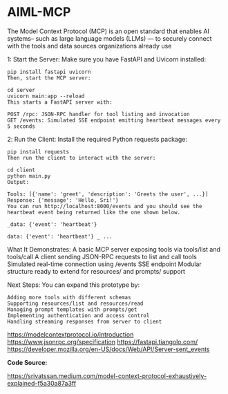 # AIML-MCP
The Model Context Protocol (MCP) is an open standard that enables AI systems– such as large language models (LLMs) — to securely connect with the tools and data sources organizations already use


1: Start the Server:
	Make sure you have FastAPI and Uvicorn installed:

	pip install fastapi uvicorn
	Then, start the MCP server:

	cd server
	uvicorn main:app --reload
	This starts a FastAPI server with:

	POST /rpc: JSON-RPC handler for tool listing and invocation
	GET /events: Simulated SSE endpoint emitting heartbeat messages every 5 seconds
	
2️: Run the Client:
	Install the required Python requests package:

	pip install requests
	Then run the client to interact with the server:

	cd client
	python main.py
	Output:

	Tools: [{'name': 'greet', 'description': 'Greets the user', ...}]
	Response: {'message': 'Hello, Sri!'}
	You can run http://localhost:8000/events and you should see the heartbeat event being returned like the one shown below.

	_data: {'event': 'heartbeat'}

	data: {'event': 'heartbeat'} _ ...
	
What It Demonstrates:
	A basic MCP server exposing tools via tools/list and tools/call
	A client sending JSON-RPC requests to list and call tools
	Simulated real-time connection using /events SSE endpoint
	Modular structure ready to extend for resources/ and prompts/ support
	
Next Steps:
	You can expand this prototype by:

	Adding more tools with different schemas
	Supporting resources/list and resources/read
	Managing prompt templates with prompts/get
	Implementing authentication and access control
	Handling streaming responses from server to client
	
https://modelcontextprotocol.io/introduction
https://www.jsonrpc.org/specification
https://fastapi.tiangolo.com/
https://developer.mozilla.org/en-US/docs/Web/API/Server-sent_events

**Code Source:**

https://srivatssan.medium.com/model-context-protocol-exhaustively-explained-f5a30a87a3ff
